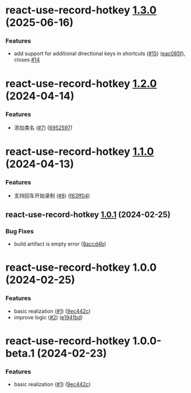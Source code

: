 # react-use-record-hotkey [1.3.0](https://github.com/Wxh16144/react-record-hotkey/compare/react-use-record-hotkey@1.2.0...react-use-record-hotkey@1.3.0) (2025-06-16)

### Features

- add support for additional directional keys in shortcuts ([#15](https://github.com/Wxh16144/react-record-hotkey/issues/15)) ([eac085f](https://github.com/Wxh16144/react-record-hotkey/commit/eac085fa1fa45fa9aed7f007ae6dd00adbb545c5)), closes [#14](https://github.com/Wxh16144/react-record-hotkey/issues/14)

# react-use-record-hotkey [1.2.0](https://github.com/Wxh16144/react-record-hotkey/compare/react-use-record-hotkey@1.1.0...react-use-record-hotkey@1.2.0) (2024-04-14)

### Features

- 添加类名 ([#7](https://github.com/Wxh16144/react-record-hotkey/issues/7)) ([6952597](https://github.com/Wxh16144/react-record-hotkey/commit/6952597f301196d5639aed45afb9a1dbe66dd28d))

# react-use-record-hotkey [1.1.0](https://github.com/Wxh16144/react-record-hotkey/compare/react-use-record-hotkey@1.0.1...react-use-record-hotkey@1.1.0) (2024-04-13)

### Features

- 支持回车开始录制 ([#8](https://github.com/Wxh16144/react-record-hotkey/issues/8)) ([f63ff04](https://github.com/Wxh16144/react-record-hotkey/commit/f63ff0416a962cc2f5b9fb8a8912c587b4fc3bae))

## react-use-record-hotkey [1.0.1](https://github.com/Wxh16144/react-record-hotkey/compare/react-use-record-hotkey@1.0.0...react-use-record-hotkey@1.0.1) (2024-02-25)

### Bug Fixes

- build artifact is empty error ([8accd4b](https://github.com/Wxh16144/react-record-hotkey/commit/8accd4b2a8be2b3dd8999edbd609ef501bc78024))

# react-use-record-hotkey 1.0.0 (2024-02-25)

### Features

- basic realization ([#1](https://github.com/Wxh16144/react-record-hotkey/issues/1)) ([9ec442c](https://github.com/Wxh16144/react-record-hotkey/commit/9ec442c551990e36ae7ebe89d1f0ffb02c72121f))
- improve logic ([#2](https://github.com/Wxh16144/react-record-hotkey/issues/2)) ([e1941bd](https://github.com/Wxh16144/react-record-hotkey/commit/e1941bdb3f19e981bc8a73eb74b97df32a3bc942))

# react-use-record-hotkey 1.0.0-beta.1 (2024-02-23)

### Features

- basic realization ([#1](https://github.com/Wxh16144/react-record-hotkey/issues/1)) ([9ec442c](https://github.com/Wxh16144/react-record-hotkey/commit/9ec442c551990e36ae7ebe89d1f0ffb02c72121f))
